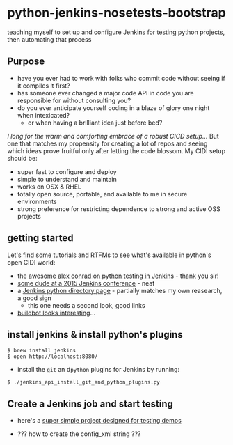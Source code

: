 # python-jenkins-nosetests-bootstrap
teaching myself to set up and configure Jenkins for testing python projects, then automating that process


Purpose
-------

* have you ever had to work with folks who commit code without seeing if it compiles it first?
* has someone ever changed a major code API in code you are responsible for without consulting you?
* do you ever anticipate yourself coding in a blaze of glory one night when intexicated?
  * or when having a brilliant idea just before bed?

*I long for the warm and comforting embrace of a robust CICD setup...*
But one that matches my propensity for creating a lot of repos and
seeing which ideas prove fruitful only after letting the code blossom.
My CIDI setup should be:

* super fast to configure and deploy
* simple to understand and maintain
* works on OSX & RHEL
* totally open source, portable, and available to me in secure environments
* strong preference for restricting dependence to strong and active OSS projects


getting started
---------------

Let's find some tutorials and RTFMs to see what's available in python's
open CIDI world:

* the [awesome alex conrad on python testing in Jenkins](http://www.alexconrad.org/2011/10/jenkins-and-python.html?m=1) - thank you sir!
* [some dude at a 2015 Jenkins conference](https://www.cloudbees.com/jenkins/juc-2015/presentations/JUC-2015-Europe-Orchestrating-Your-Bhattacharya.pdf) - neat
* a [Jenkins python directory page](https://wiki.jenkins-ci.org/display/JENKINS/Python+Projects) - partially matches my own reasearch, a good sign
  * this one needs a second look, good links
* [buildbot looks interesting](http://docs.buildbot.net/current/tutorial/firstrun.html)...


install jenkins & install python's plugins
---------------------------------------------

```
$ brew install jenkins
$ open http://localhost:8080/
```

* install the `git` an d`python` plugins for Jenkins by running:

```
$ ./jenkins_api_install_git_and_python_plugins.py
```

Create a Jenkins job and start testing
---------------------------------------

* here's a [super simple project designed for testing demos](https://github.com/devinshields/testable_python_project)


* ??? how to create the config_xml string ???


